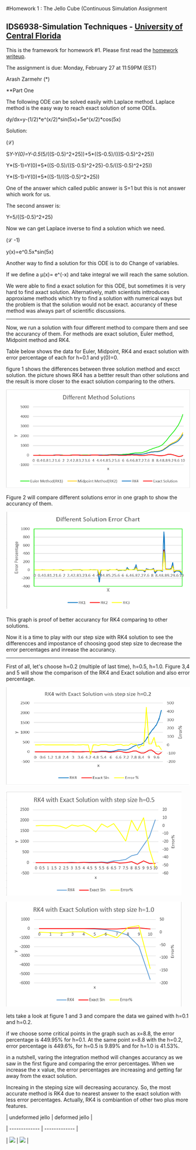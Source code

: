 #Homework 1 : The Jello Cube (Continuous Simulation Assignment

## IDS6938-Simulation Techniques - [University of Central Florida](http://www.ist.ucf.edu/grad/)





This is the framework for homework #1. Please first read the [homework writeup](HomeWork%231.pdf).



The assignment is due: Monday, February 27 at 11:59PM (EST)





Arash Zarmehr (*)







**Part One 

The following ODE can be solved easily with Laplace method. Laplace method is the easy way to reach exact solution of some ODEs.

dy/dx=y-(1/2)*e^(x/2)*sin(5x)+5e^(x/2)*cos(5x)



Solution:

(ℒ) 

S*Y-Y(0)=Y-0.5*(5/((S-0.5)^2+25))+5*((S-0.5)/(((S-0.5)^2+25))



Y*(S-1)=Y(0)+5*((S-0.5)/((S-0.5)^2+25)-0.5/((S-0.5)^2+25))



Y*(S-1)=Y(0)+5*((S-1)/((S-0.5)^2+25))  

One of the answer which called public answer is S=1 but this is not answer which work for us. 

The second answer is:

Y=5/((S-0.5)^2+25)

Now we can get Laplace inverse to find a solution which we need.

(ℒ -1)

y(x)=e^0.5x*sin(5x)





Another way to find a solution for this ODE is to do Change of variables.

If we define a µ(x)= e^(-x)   and take integral we will reach the same solution.



We were able to find a exact solution for this ODE, but sometimes it is very hard to find axact solution. Alternatively, math scientists inttroduces approxiame methods which try to find a solution with numerical ways but the problem is that the solution would not be exact. accurancy of these method was always part of scientific discussions. 





* * *







Now, we run a solution with four different method to compare them and see the accurancy of them. For methods are exact solution, Euler method, Midpoint method and RK4.



Table below shows the data for Euler, Midpoint, RK4 and exact solution with error percentage of each for h=0.1 and y(0)=0.



figure 1 shows the differences between three solution method and excct solution. the picture shows RK4 has a bettter result than other solutions and the result is more closer to the exact solution comparing to the others. 



![](images/1.png)



Figure 2 will compare different solutions error in one graph to show the accurancy of them.



![](images/2.png)



This graph is proof of better accurancy for RK4 comparing to other solutions.



Now it is a time to play with our step size with RK4 solution to see the differencces and impostance of choosing good step size to decrease  the error percentages and inrease the accurancy.



***



First of all, let's choose h=0.2 (multiple of last time), h=0.5, h=1.0. Figure 3,4 and 5 will show the comparison of the RK4 and Exact solution and also error percentage.







![](images/3.png)





![](images/4.png)





![](images/5.png)











lets take a look at figure 1 and 3 and compare the data we gained with h=0.1 and h=0.2.

if we choose some critical points in the graph such as x=8.8, the error percentage is 449.95% for h=0.1. At the same point x=8.8 with the h=0.2, error percentage is 449.6%, for h=0.5 is 9.89% and for h=1.0 is 41.53%.













in a nutshell, varing the integration method will changes accurancy as we saw in the first figure and comparing the error percentages. When we increase the x value, the error percentages are increasing and getting far away from the exact solution.

Increaing in the steping size will decreasing accurancy. So, the most accurate method is RK4 due to nearest answer to the exact solution with less error percentages. Actually, RK4 is combiantion of other two plus more features.

























| undeformed jello  | deformed jello |

| ------------- | ------------- |

| ![](images/undeformed3.png?raw=true)  | ![](images/deformed3.png?raw=true) |



